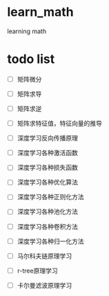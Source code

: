 # learn_math
learning math

# todo list
- [ ] 矩阵微分
- [ ] 矩阵求导
- [ ] 矩阵求逆
- [ ] 矩阵求特征值，特征向量的推导
- [ ] 深度学习反向传播原理
- [ ] 深度学习各种激活函数
- [ ] 深度学习各种损失函数
- [ ] 深度学习各种优化算法
- [ ] 深度学习各种正则化方法
- [ ] 深度学习各种池化方法
- [ ] 深度学习各种卷积方法
- [ ] 深度学习各种归一化方法
- [ ] 马尔科夫链原理学习
- [ ] r-tree原理学习
- [ ] 卡尔曼滤波原理学习


